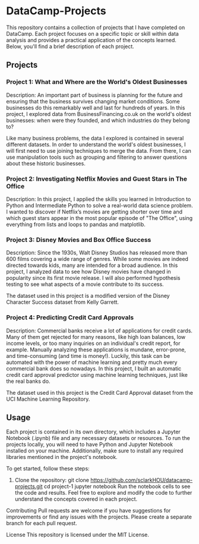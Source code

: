 # DataCamp-Projects

This repository contains a collection of projects that I have completed on DataCamp. Each project focuses on a specific topic or skill within data analysis and provides a practical application of the concepts learned. Below, you'll find a brief description of each project.

## Projects

### Project 1: What and Where are the World's Oldest Businesses

Description: An important part of business is planning for the future and ensuring that the business survives changing market conditions. Some businesses do this remarkably well and last for hundreds of years. In this project, I explored data from BusinessFinancing.co.uk on the world's oldest businesses: when were they founded, and which industries do they belong to?

Like many business problems, the data I explored is contained in several different datasets. In order to understand the world's oldest businesses, I will first need to use joining techniques to merge the data. From there, I can use manipulation tools such as grouping and filtering to answer questions about these historic businesses.

### Project 2: Investigating Netflix Movies and Guest Stars in The Office

Description: In this project, I applied the skills you learned in Introduction to Python and Intermediate Python to solve a real-world data science problem. I wanted to discover if Netflix’s movies are getting shorter over time and which guest stars appear in the most popular episode of "The Office", using everything from lists and loops to pandas and matplotlib.


### Project 3: Disney Movies and Box Office Success

Description: Since the 1930s, Walt Disney Studios has released more than 600 films covering a wide range of genres. While some movies are indeed directed towards kids, many are intended for a broad audience. In this project, I analyzed data to see how Disney movies have changed in popularity since its first movie release. I will also performed hypothesis testing to see what aspects of a movie contribute to its success.

The dataset used in this project is a modified version of the Disney Character Success dataset from Kelly Garrett.


### Project 4: Predicting Credit Card Approvals

Description: Commercial banks receive a lot of applications for credit cards. Many of them get rejected for many reasons, like high loan balances, low income levels, or too many inquiries on an individual's credit report, for example. Manually analyzing these applications is mundane, error-prone, and time-consuming (and time is money!). Luckily, this task can be automated with the power of machine learning and pretty much every commercial bank does so nowadays. In this project, I built an automatic credit card approval predictor using machine learning techniques, just like the real banks do.

The dataset used in this project is the Credit Card Approval dataset from the UCI Machine Learning Repository.

## Usage

Each project is contained in its own directory, which includes a Jupyter Notebook (.ipynb) file and any necessary datasets or resources. To run the projects locally, you will need to have Python and Jupyter Notebook installed on your machine. Additionally, make sure to install any required libraries mentioned in the project's notebook.

To get started, follow these steps:

1. Clone the repository:
git clone https://github.com/sclarkHOU/datacamp-projects.git
cd project-1
jupyter notebook
Run the notebook cells to see the code and results.
Feel free to explore and modify the code to further understand the concepts covered in each project.

Contributing
Pull requests are welcome if you have suggestions for improvements or find any issues with the projects. Please create a separate branch for each pull request.

License
This repository is licensed under the MIT License.
